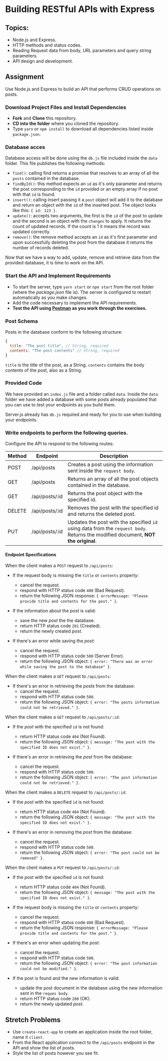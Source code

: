# Building RESTful APIs with Express

## Topics:

- Node.js and Express.
- HTTP methods and status codes.
- Reading Request data from body, URL parameters and query string parameters.
- API design and development.

## Assignment

Use Node.js and Express to build an API that performs CRUD operations on posts.

### Download Project Files and Install Dependencies

- **Fork** and **Clone** this repository.
- **CD into the folder** where you cloned the repository.
- Type `yarn` or `npm install` to download all dependencies listed inside `package.json`.

### Database acces

Database access will be done using the `db.js` file included inside the `data` folder. This file publishes the following methods:

- `find()`: calling find returns a promise that resolves to an array of all the `posts` contained in the database.
- `findById()`: this method expects an `id` as it's only parameter and returns the post corresponding to the `id` provided or an empty array if no post with that `id` is found.
- `insert()`: calling insert passing it a `post` object will add it to the database and return an object with the `id` of the inserted post. The object looks like this: `{ id: 123 }`.
- `update()`: accepts two arguments, the first is the `id` of the post to update and the second is an object with the `changes` to apply. It returns the count of updated records. If the count is 1 it means the record was updated correctly.
- `remove()`: the remove method accepts an `id` as it's first parameter and upon successfully deleting the post from the database it returns the number of records deleted.

Now that we have a way to add, update, remove and retrieve data from the provided database, it is time to work on the API.

### Start the API and Implement Requirements

- To start the server, type `yarn start` or `npm start` from the root folder (where the _package.json_ file is). The server is configured to restart automatically as you make changes.
- Add the code necessary to implement the API requirements.
- **Test the API using [Postman](https://www.getpostman.com/) as you work through the exercises.**

### Post Schema

Posts in the database conform to the following structure:

```js
{
  title: "The post title", // String, required
  contents: "The post contents" // String, required
}
```

`title` is the title of the post, as a String. `contents` contains the body
contents of the post, also as a String.

### Provided Code

We have provided an `index.js` file and a folder called `data`. Inside the `data` folder we have added a database with some posts already populated that you can use to test your endpoints as you build them.

Server.js already has `db.js` required and ready for you to use when building your endpoints.

### Write endpoints to perform the following queries.

Configure the API to respond to the following routes:

| Method | Endpoint       | Description                                                                                                                       |
| ------ | -------------- | --------------------------------------------------------------------------------------------------------------------------------- |
| POST   | /api/posts     | Creates a post using the information sent inside the `request body`.                                                              |
| GET    | /api/posts     | Returns an array of all the post objects contained in the database.                                                               |
| GET    | /api/posts/:id | Returns the post object with the specified id.                                                                                    |
| DELETE | /api/posts/:id | Removes the post with the specified id and returns the deleted post.                                                              |
| PUT    | /api/posts/:id | Updates the post with the specified `id` using data from the `request body`. Returns the modified document, **NOT the original**. |

#### Endpoint Specifications

When the client makes a `POST` request to `/api/posts`:

- If the request body is missing the `title` or `contents` property:

  - cancel the request.
  - respond with HTTP status code `400` (Bad Request).
  - return the following JSON response: `{ errorMessage: "Please provide title and contents for the post." }`.

- If the information about the _post_ is valid:

  - save the new _post_ the the database.
  - return HTTP status code `201` (Created).
  - return the newly created _post_.

- If there's an error while saving the _post_:
  - cancel the request.
  - respond with HTTP status code `500` (Server Error).
  - return the following JSON object: `{ error: "There was an error while saving the post to the database" }`.

When the client makes a `GET` request to `/api/posts`:

- If there's an error in retrieving the _posts_ from the database:
  - cancel the request.
  - respond with HTTP status code `500`.
  - return the following JSON object: `{ error: "The posts information could not be retrieved." }`.

When the client makes a `GET` request to `/api/posts/:id`:

- If the _post_ with the specified `id` is not found:

  - return HTTP status code `404` (Not Found).
  - return the following JSON object: `{ message: "The post with the specified ID does not exist." }`.

- If there's an error in retrieving the _post_ from the database:
  - cancel the request.
  - respond with HTTP status code `500`.
  - return the following JSON object: `{ error: "The post information could not be retrieved." }`.

When the client makes a `DELETE` request to `/api/posts/:id`:

- If the _post_ with the specified `id` is not found:

  - return HTTP status code `404` (Not Found).
  - return the following JSON object: `{ message: "The post with the specified ID does not exist." }`.

- If there's an error in removing the _post_ from the database:
  - cancel the request.
  - respond with HTTP status code `500`.
  - return the following JSON object: `{ error: "The post could not be removed" }`.

When the client makes a `PUT` request to `/api/posts/:id`:

- If the _post_ with the specified `id` is not found:

  - return HTTP status code `404` (Not Found).
  - return the following JSON object: `{ message: "The post with the specified ID does not exist." }`.

- If the request body is missing the `title` or `contents` property:

  - cancel the request.
  - respond with HTTP status code `400` (Bad Request).
  - return the following JSON response: `{ errorMessage: "Please provide title and contents for the post." }`.

- If there's an error when updating the _post_:

  - cancel the request.
  - respond with HTTP status code `500`.
  - return the following JSON object: `{ error: "The post information could not be modified." }`.

- If the post is found and the new information is valid:

  - update the post document in the database using the new information sent in the `reques body`.
  - return HTTP status code `200` (OK).
  - return the newly updated _post_.

## Stretch Problems

- Use `create-react-app` to create an application inside the root folder, name it `client`.
- From the React application connect to the `/api/posts` endpoint in the API and show the list of posts.
- Style the list of posts however you see fit.
